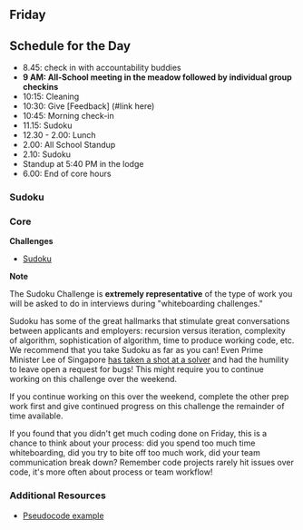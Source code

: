 ## Friday

## Schedule for the Day
- 8.45: check in with accountability buddies
- **9 AM: All-School meeting in the meadow followed by individual group checkins**
- 10:15: Cleaning
- 10:30: Give [Feedback] (#link here)
- 10:45: Morning check-in
- 11.15: Sudoku
- 12.30 - 2.00: Lunch
- 2.00: All School Standup
- 2.10: Sudoku
- Standup at 5:40 PM in the lodge
- 6.00: End of core hours

### Sudoku

### Core

**Challenges**

- [Sudoku](../../../../sudoku-challenge)

**Note**

The Sudoku Challenge is **extremely representative**
of the type of work you will be asked to do in interviews during "whiteboarding
challenges."

Sudoku has some of the great hallmarks that stimulate great conversations
between applicants and employers: recursion versus iteration, complexity of
algorithm, sophistication of algorithm, time to produce working  code, etc.  We
recommend that you take Sudoku as far as you can!  Even Prime Minister Lee of
Singapore [has taken a shot at a solver][lee] and had the humility to leave
open a request for bugs! This might require you to continue working on this
challenge over the weekend.

If you continue working on this over the weekend, complete the other prep work
first and give continued progress on this challenge the remainder of time
available.

If you found that you didn't get much coding done on Friday, this is a chance
to think about your process: did you spend too much time whiteboarding, did you
try to bite off too much work, did your team communication break down? Remember
code projects rarely hit issues over code, it's more often about process or
team workflow!

### Additional Resources

- [Pseudocode example](../resources/translate_to_pseudocode.rb)

[lee]: https://arstechnica.com/information-technology/2015/05/prime-minister-of-singapore-shares-his-c-code-for-sudoku-solver/

